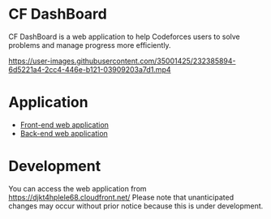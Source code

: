 # CF DashBoard

CF DashBoard is a web application to help Codeforces users to solve problems and manage progress more efficiently.

https://user-images.githubusercontent.com/35001425/232385894-6d5221a4-2cc4-446e-b121-03909203a7d1.mp4

# Application

- [Front-end web application](https://github.com/kfess/Codeforces_Problems_frontend)
- [Back-end web application](https://github.com/kfess/Codeforces_Problems_backend)

# Development

You can access the web application from https://djkt4hplele68.cloudfront.net/
Please note that unanticipated changes may occur without prior notice because this is under development.
